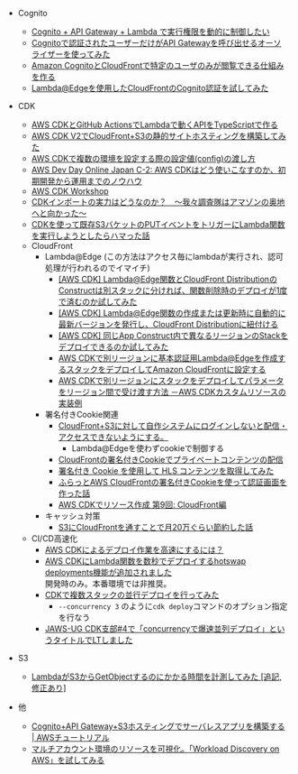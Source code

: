 * Cognito
  * [Cognito + API Gateway + Lambda で実行権限を動的に制御したい](https://blog.serverworks.co.jp/2021/12/22/125040)
  * [Cognitoで認証されたユーザーだけがAPI Gatewayを呼び出せるオーソライザーを使ってみた](https://dev.classmethod.jp/articles/api-gateway-cognito-authorizer/)
  * [Amazon CognitoとCloudFrontで特定のユーザのみが閲覧できる仕組みを作る
  ](https://tech.macloud.jp/entry/2022/05/13/144430)
  * [Lambda@Edgeを使用したCloudFrontのCognito認証を試してみた](https://dev.classmethod.jp/articles/cloud-front-cognito-auth/)
  
* CDK
  * [AWS CDKとGitHub ActionsでLambdaで動くAPIをTypeScriptで作る](https://tech.smartcamp.co.jp/entry/gh-action-and-cdk)
  * [AWS CDK V2でCloudFront+S3の静的サイトホスティングを構築してみた](https://dev.classmethod.jp/articles/i-tried-building-cloudfronts3-static-site-hosting-with-aws-cdk-v2/)
  * [AWS CDKで複数の環境を設定する際の設定値(config)の渡し方](https://dev.classmethod.jp/articles/aws-cdk-multi-environment-config/)
  * [AWS Dev Day Online Japan C-2: AWS CDKはどう使いこなすのか、初期開発から運用までのノウハウ](https://www.youtube.com/watch?v=xLrCEHEYcCM)
  * [AWS CDK Workshop](https://cdkworkshop.com/ja/)
  * [CDKインポートの実力はどうなのか？　〜我々調査隊はアマゾンの奥地へと向かった〜](https://tech.nri-net.com/entry/how_about_cdk_import)
  * [CDKを使って既存S3バケットのPUTイベントをトリガーにLambda関数を実行しようとしたらハマった話](https://dev.classmethod.jp/articles/cdk-s3notification-kick-lambda/)
  * CloudFront
    * Lambda@Edge (この方法はアクセス毎にlambdaが実行され、認可処理が行われるのでイマイチ)
      * [[AWS CDK] Lambda@Edge関数とCloudFront DistributionのConstructは別スタックに分ければ、関数削除時のデプロイが1度で済むのか試してみた](https://dev.classmethod.jp/articles/it-seems-better-to-divide-lambda-edgecloudfront-distribution-resources-into-separate-stacks/)
      * [[AWS CDK] Lambda@Edge関数の作成または更新時に自動的に最新バージョンを発行し、CloudFront Distributionに紐付ける](https://dev.classmethod.jp/articles/aws-cdk-i-tried-linking-lambda-edge-to-cloudfront-distribution/)
      * [[AWS CDK] 同じApp Construct内で異なるリージョンのStackをデプロイできるのか試してみた](https://dev.classmethod.jp/articles/aws-cdk-to-see-if-stacks-in-different-regions-can-be-deployed-in-the-same-app-construct/)
      * [AWS CDKで別リージョンに基本認証用Lambda@Edgeを作成するスタックをデプロイしてAmazon CloudFrontに設定する](https://tech.nri-net.com/entry/aws_cdk_cross_region_stack_deployment_lambda_edge)
      * [AWS CDKで別リージョンにスタックをデプロイしてパラメータをリージョン間で受け渡す方法 －AWS CDKカスタムリソースの実装例](https://tech.nri-net.com/entry/aws_cdk_cross_region_stack_deployment_method)
    * 署名付きCookie関連 
      * [CloudFront+S3に対して自作システムにログインしないと配信・アクセスできないようにする。](https://www.pnkts.net/2018/06/11/s3-signed-cookies/)
        * Lambda@Edgeを使わずcookieで制御する
      * [CloudFrontの署名付きCookieでプライベートコンテンツの配信](https://dev.classmethod.jp/articles/cloudfront-signed-cookie/)
      * [署名付き Cookie を使用して HLS コンテンツを取得してみた](https://dev.classmethod.jp/articles/get-hls-using-signedcookie/)
      * [ふらっとAWS CloudFrontの署名付きCookieを使って認証画面を作った話](https://qiita.com/Kodak_tmo/items/ff656c4b18b59849c011)
      * [AWS CDKでリソース作成 第9回: CloudFront編](https://tech.excite.co.jp/entry/2022/12/06/125603)
    * キャッシュ対策
      * [S3にCloudFrontを通すことで月20万ぐらい節約した話](https://katsusand.dev/posts/aws-s3-to-cloudfront/)
  * CI/CD高速化
    * [AWS CDKによるデプロイ作業を高速にするには？](https://kakehashi-dev.hatenablog.com/entry/2021/10/05/080018)
    * [AWS CDKにLambda関数を数秒でデプロイするhotswap deployments機能が追加されました](https://zenn.dev/intercept6/articles/eed5b5cef89eb2)  
      開発時のみ。本番環境では非推奨。
    * [CDKで複数スタックの並行デプロイを行ってみた](https://dev.classmethod.jp/articles/cdk-concurrency-deployment/)
      * `--concurrency 3` のように`cdk deploy`コマンドのオプション指定を行なう
    * [JAWS-UG CDK支部#4で「concurrencyで爆速並列デプロイ」というタイトルでLTしました](https://qiita.com/hedgehog051/items/5caa438a4c1802442632)
* S3
  * [LambdaがS3からGetObjectするのにかかる時間を計測してみた [追記, 修正あり]](https://dev.classmethod.jp/articles/mesure-download-time-of-get-object-from-s3-on-lambda/)

* 他
  * [Cognito+API Gateway+S3ホスティングでサーバレスアプリを構築する | AWSチュートリアル](https://www.bioerrorlog.work/entry/aws-serverless-tutorial)
  * [マルチアカウント環境のリソースを可視化。「Workload Discovery on AWS」を試してみる](https://aws.amazon.com/jp/builders-flash/202209/workload-discovery-on-aws/?awsf.filter-name=*all)
